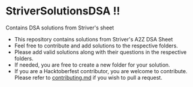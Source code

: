 # StriverSolutionsDSA !!
Contains DSA solutions from Striver's sheet 

* This repository contains solutions from Striver's A2Z DSA Sheet
* Feel free to contribute and add solutions to the respective folders.
* Please add valid solutions along with their questions in the respective folders. 
* If needed, you are free to create a new folder for your solution. 
* If you are a Hacktoberfest contributor, you are welcome to contribute. Please refer to [contributing.md](https://github.com/JapmannKaur/StriverSolutionsDSA/blob/main/contributing.md) if you wish to pull a request.
